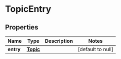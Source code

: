 # TopicEntry

## Properties
Name | Type | Description | Notes
------------ | ------------- | ------------- | -------------
**entry** | [**Topic**](Topic.md) |  | [default to null]


